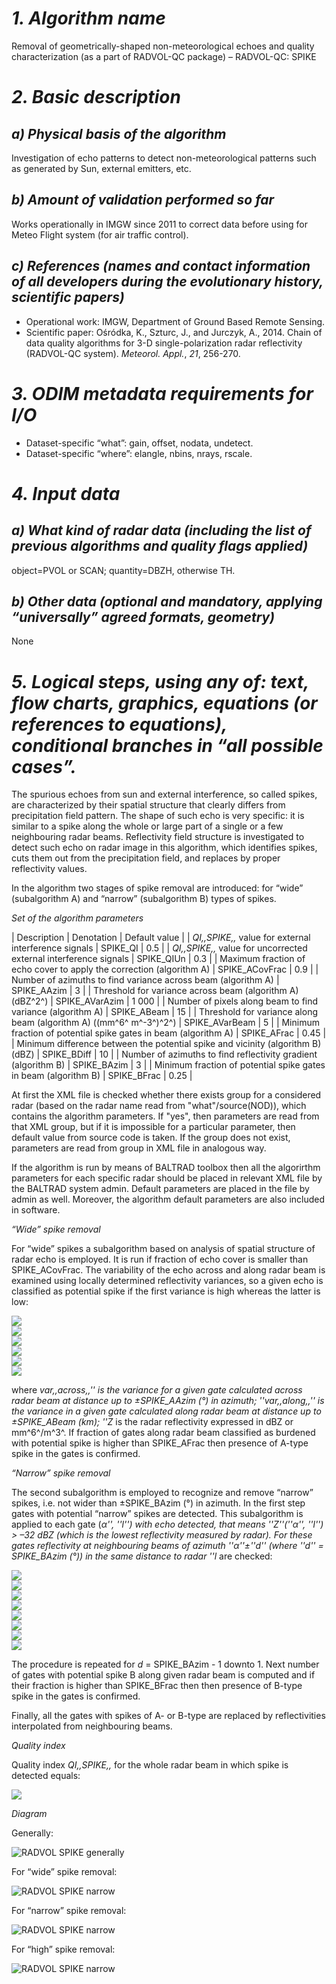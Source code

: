 # *1. Algorithm name*
Removal of geometrically-shaped non-meteorological echoes and quality characterization (as a part of RADVOL-QC package) – RADVOL-QC: SPIKE

# *2. Basic description*
## *a) Physical basis of the algorithm*
Investigation of echo patterns to detect non-meteorological patterns such as generated by Sun, external emitters, etc.

## *b) Amount of validation performed so far*
Works operationally in IMGW since 2011 to correct data before using for Meteo Flight system (for air traffic control).

## *c) References (names and contact information of all developers during the evolutionary history, scientific papers)*
* Operational work: IMGW, Department of  Ground Based Remote Sensing.
* Scientific paper: Ośródka, K., Szturc, J., and Jurczyk, A., 2014. Chain of data quality algorithms for 3-D single-polarization radar reflectivity (RADVOL-QC system). _Meteorol. Appl._, *21*, 256-270.

# *3. ODIM metadata requirements for I/O*
* Dataset-specific “what”: gain, offset, nodata, undetect.
* Dataset-specific “where”: elangle, nbins, nrays, rscale.

# *4. Input data*
## *a) What kind of radar data (including the list of previous algorithms and quality flags applied)*
object=PVOL or SCAN; quantity=DBZH, otherwise TH.

## *b) Other data (optional and mandatory, applying “universally” agreed formats, geometry)*
None

# *5. Logical steps, using any of: text, flow charts, graphics, equations (or references to equations), conditional branches in “all possible cases”.*
The spurious echoes from sun and external interference, so called spikes, are characterized by their spatial structure that clearly differs from precipitation field pattern. The shape of such echo is very specific: it is similar to a spike along the whole or large part of a single or a few neighbouring radar beams. Reflectivity field structure is investigated to detect such echo on radar image in this algorithm, which identifies spikes, cuts them out from the precipitation field, and replaces by proper reflectivity values.

In the algorithm two stages of spike removal are introduced: for “wide” (subalgorithm A) and “narrow” (subalgorithm B) types of spikes.

*Set of the algorithm parameters*

| Description | Denotation | Default value |
| _QI,,SPIKE,,_ value for external interference signals | SPIKE_QI | 0.5 |
| _QI,,SPIKE,,_ value for uncorrected external interference signals | SPIKE_QIUn | 0.3 |
| Maximum fraction of echo cover to apply the correction (algorithm A) | SPIKE_ACovFrac | 0.9 |
| Number of azimuths to find variance across beam (algorithm A) | SPIKE_AAzim | 3 |
| Threshold for variance across beam (algorithm A) (dBZ^2^) | SPIKE_AVarAzim | 1 000 |
| Number of pixels along beam to find variance (algorithm A) | SPIKE_ABeam | 15 |
| Threshold for variance along beam (algorithm A) ((mm^6^ m^-3^)^2^) | SPIKE_AVarBeam | 5 |
| Minimum fraction of potential spike gates in beam (algorithm A) | SPIKE_AFrac | 0.45 |
| Minimum difference between the potential spike and vicinity (algorithm B) (dBZ) | SPIKE_BDiff | 10 |
| Number of azimuths to find reflectivity gradient (algorithm B) | SPIKE_BAzim | 3 |
| Minimum fraction of potential spike gates in beam (algorithm B) | SPIKE_BFrac | 0.25 |

At first the XML file is checked whether there exists group for a considered radar (based on the radar name read from "what"/source(NOD)), which contains the algorithm parameters. If "yes", then parameters are read from that XML group, but if it is impossible for a particular parameter, then default value from source code is taken. If the group does not exist, parameters are read from <default> group in XML file in analogous way.

If the algorithm is run by means of BALTRAD toolbox then all the algorirthm parameters for each specific radar should be placed in relevant XML file by the BALTRAD system admin. Default parameters are placed in the file by admin as well. Moreover, the algorithm default parameters are also included in software.

*“Wide” spike removal*

For “wide” spikes a subalgorithm based on analysis of spatial structure of radar echo is employed. It is run if fraction of echo cover is smaller than SPIKE_ACovFrac. The variability of the echo across and along radar beam is examined using locally determined reflectivity variances, so a given echo is classified as potential spike if the first variance is high whereas the latter is low:

<img src="https://render.githubusercontent.com/render/math?math=\text{if}"/><br/>
<img src="https://render.githubusercontent.com/render/math?math=(var_{across}(Z(\alpha,l)[\text{dBZ}])> \text{SPIKE}\_\text{AVarAzim})"/><br/>
<img src="https://render.githubusercontent.com/render/math?math=\text{and}"/><br/>
<img src="https://render.githubusercontent.com/render/math?math=(var_{along}(Z(\alpha,l)[\text{mm6/m3}]) < \text{SPIKE}\_\text{AVarBeam})"/><br/>
<img src="https://render.githubusercontent.com/render/math?math=\text{then}"/><br/>
<img src="https://render.githubusercontent.com/render/math?math=\text{there is potential spike in the gate }(\alpha,l)"/><br/>

<!--	
	#!latex 
	$ \text{if}  $
	
	$ (var_{across}(Z(\alpha,l)[\text{dBZ}])> \text{SPIKE}\_\text{AVarAzim}) $
	
	$ \text{and  }  $
	
	$ (var_{along}(Z(\alpha,l)[\text{mm6/m3}]) < \text{SPIKE}\_\text{AVarBeam}) $
	
	$ \text{then}  $
	
	$ \text{there is potential spike in the gate }(\alpha,l)  $
-->
	
where _var,,across,,'' is the variance for a given gate calculated across radar beam at distance up to ±SPIKE_AAzim (°) in azimuth; ''var,,along,,'' is the variance in a given gate calculated along radar beam at distance up to ±SPIKE_ABeam (km); ''Z_ is the radar reflectivity expressed in dBZ or mm^6^/m^3^. If fraction of gates along radar beam classified as burdened with potential spike is higher than SPIKE_AFrac then presence of A-type spike in the gates is confirmed.

*“Narrow”  spike removal*

The second subalgorithm is employed to recognize and remove “narrow” spikes, i.e. not wider than ±SPIKE_BAzim (°) in azimuth. In the first step gates with potential “narrow” spikes are detected. This subalgorithm is applied to each gate (_α'', ''l'') with echo detected, that means ''Z''(''α'', ''l'') > –32 dBZ (which is the lowest reflectivity measured by radar). For these gates reflectivity at neighbouring beams of azimuth ''α''±''d'' (where ''d'' = SPIKE_BAzim (°)) in the same distance to radar ''l_ are checked:

<img src="https://render.githubusercontent.com/render/math?math=\text{if}"/><br/>
<img src="https://render.githubusercontent.com/render/math?math=(((Z(\alpha -d,l)=-32 \text{dBZ}) \text{ and } (Z(\alpha,l)- Z(\alpha -d,l)>\text{SPIKE}\_\text{BDiff} ))"/><br/>
<img src="https://render.githubusercontent.com/render/math?math=\text{or } (\text{spike A in gate }(\alpha -d,l)) \text{ or } (\text{potential spike B in gate } (\alpha -d,l)))"><br/>
<img src="https://render.githubusercontent.com/render/math?math=\text{and }"><br/>
<img src="https://render.githubusercontent.com/render/math?math=(((Z(\alpha+d,l)=-32 \text{dBZ}) \text{ and } (Z(\alpha,l)- Z(\alpha +d,l)>\text{SPIKE}\_\text{BDiff} ))"><br/>
<img src="https://render.githubusercontent.com/render/math?math=\text{or } (\text{spike A in gate }(\alpha +d,l)) \text{ or } (\text{potential spike B in gate } (\alpha +d,l)))"><br/>
<img src="https://render.githubusercontent.com/render/math?math=\text{then}"><br/>
<img src="https://render.githubusercontent.com/render/math?math=\text{there is potential spike B in the gate }(\alpha,l)"><br/>

<!--	
	#!latex 
	$ \text{if} $
	
	$ (((Z(\alpha -d,l)=-32 \text{dBZ}) \text{ and } (Z(\alpha,l)- Z(\alpha -d,l)>\text{SPIKE}\_\text{BDiff} )) $
	
	$ \text{or } (\text{spike A in gate }(\alpha -d,l)) \text{ or } (\text{potential spike B in gate } (\alpha -d,l))) $
	
	$ \text{and } $
	
	$ (((Z(\alpha+d,l)=-32 \text{dBZ}) \text{ and } (Z(\alpha,l)- Z(\alpha +d,l)>\text{SPIKE}\_\text{BDiff} )) $
	
	$ \text{or } (\text{spike A in gate }(\alpha +d,l)) \text{ or } (\text{potential spike B in gate } (\alpha +d,l))) $
	
	$ \text{then}  $
	
	$ \text{there is potential spike B in the gate }(\alpha,l)  $
-->	
The procedure is repeated for _d_ = SPIKE_BAzim - 1 downto 1. Next number of gates with potential spike B along given radar beam is computed and if their fraction is higher than SPIKE_BFrac then then presence of B-type spike in the gates is confirmed.

Finally, all the gates with spikes of A- or B-type are replaced by reflectivities interpolated from neighbouring beams.

*Quality index*

Quality index _QI,,SPIKE,,_ for the whole radar beam in which spike is detected equals:

<img src="https://render.githubusercontent.com/render/math?math=QI_{SPIKE}=\begin{cases}\text{SPIKE}\_\text{QI} \qquad \text{for gate with spike echo}\\1\qquad\qquad\qquad\text{for gate without spike echo} \end{cases}">

<!--	
	#!latex 
	$ QI_{SPIKE} = \begin{cases}
	\text{SPIKE}\_\text{QI}  & \textrm{for gate with spike echo\ } \\
	1                        & \textrm{for gate without spike echo \ } 
	\end{cases} $
-->	

*Diagram*

Generally:

![RADVOL SPIKE generally](/images/RADVOL_SPIKE_generally.png)

For “wide” spike removal:

![RADVOL SPIKE narrow](/images/RADVOL_SPIKE_wide_spike.png)

For “narrow” spike removal:

![RADVOL SPIKE narrow](/images/RADVOL_SPIKE_narrow_spike.png)

For “high” spike removal:

![RADVOL SPIKE narrow](/images/RADVOL_SPIKE_high_spike.png)

<!--	
	#!graphviz
	digraph S {
	node [shape=record];
	rankdir="TB";
	size="5,4";
	fontname="Arial";
	"Detection of wide (A-type) spikes"->"Detection of narrow (B-type) spikes"
	"Detection of narrow (B-type) spikes"->"Interpolation or removal of the spikes"
	}
	
	For “wide” spike removal:
	
	
	#!graphviz
	digraph S {
	node [shape=record];
	rankdir="TB";
	size="8,8";
	fontname="Arial";
	"var_across > 1000 dBZ\nand\nvar_along < 5 mm^6 m^-3"[shape=diamond]
	"number of potential\nspikes > 45%"[shape=diamond]
	"Loop over radar\nbeams (α, l)"->"Loop over pixels"
	"Loop over pixels"->"var_across > 1000 dBZ\nand\nvar_along < 5 mm^6 m^-3"
	"var_across > 1000 dBZ\nand\nvar_along < 5 mm^6 m^-3"->"potential wide spike"[label=yes]
	"var_across > 1000 dBZ\nand\nvar_along < 5 mm^6 m^-3"->"no wide spike"[label=no]
	"potential wide spike"->"number of potential\nspikes > 45%"
	"number of potential\nspikes > 45%"->"wide spikes in the\nwhole beam"[label=yes]
	"number of potential\nspikes > 45%"->"no wide spikes"[label=no]
	"wide spikes in the\nwhole beam"->"removal of the spikes"
	}
	
For “narrow” spike removal:

	
	#!graphviz
	digraph S {
	node [shape=record];
	rankdir="TB";
	size="12,12";
	fontname="Arial";
	"[Z(α-d,l)=-32 dBZ\nZ(α,l)-Z(α-d,l)>10 dBZ\nor\npotential spike in (α-d,l)]\nor\n[Z(α+d,l)=-32 dBZ\nZ(α,l)-Z(α+d,l)>10 dBZ\nor\npotential spike in (α+d,l)]"[shape=diamond]
	"number of potential\nspikes > 25%"[shape=diamond]
	"Loop over radar\nbeams (α, l)"->"Loop over pixels"
	"Loop over pixels"->"Loop over\nd=3 downto d=1"
	"Loop over\nd=3 downto d=1"->"[Z(α-d,l)=-32 dBZ\nZ(α,l)-Z(α-d,l)>10 dBZ\nor\npotential spike in (α-d,l)]\nor\n[Z(α+d,l)=-32 dBZ\nZ(α,l)-Z(α+d,l)>10 dBZ\nor\npotential spike in (α+d,l)]"
	"[Z(α-d,l)=-32 dBZ\nZ(α,l)-Z(α-d,l)>10 dBZ\nor\npotential spike in (α-d,l)]\nor\n[Z(α+d,l)=-32 dBZ\nZ(α,l)-Z(α+d,l)>10 dBZ\nor\npotential spike in (α+d,l)]"->"potential\nnarrow spike"[label=yes]
	"[Z(α-d,l)=-32 dBZ\nZ(α,l)-Z(α-d,l)>10 dBZ\nor\npotential spike in (α-d,l)]\nor\n[Z(α+d,l)=-32 dBZ\nZ(α,l)-Z(α+d,l)>10 dBZ\nor\npotential spike in (α+d,l)]"->"no narrow spike"[label=no]
	"potential\nnarrow spike"->"number of potential\nspikes > 25%"
	"number of potential\nspikes > 25%"->"narrow spikes\nin the whole beam"[label=yes]
	"number of potential\nspikes > 25%"->"no narrow spikes"[label=no]
	"narrow spikes\nin the whole beam"->"Z(α,l) is interopolated\nfrom neighbouring beams"
	}
	
For “high” spike removal:

	
	#!graphviz
	digraph S {
	node [shape=record];
	rankdir="TB";
	size="3.5,3.5";
	fontname="Arial";
	"Z > -32 dBZ"[shape=diamond]
	"Loop over radar\ngates h > 20 km a.s.l."->"Z > -32 dBZ"
	"Z > -32 dBZ"->"high spike"[label=yes]
	"Z > -32 dBZ"->"no high spike"[label=no]
	"high spike"->"removal of the spike"
	}
	
}}}

# *6. Output*
## a) Data type using ODIM notation where possible, e.g. DBZH
Corrected DBZH, with "pl.imgw.radvolqc.spike" added to data-specific "how"/task, and the algorithm parameters added to "how"/task_args.

## b) Quality index (_QI_) field
Quality index (_QI_ 1 for excellent data) with "pl.imgw.radvolqc.spike" in quality-specific "how"/task, and the algorithm parameters in "how"/task_args.

# *7. Outline of a test concept exemplifying the algorithm, as a suggestion for checking that an implementation has been successful.*
